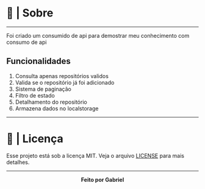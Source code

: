 # 🚀 | Sobre 
---
Foi criado um consumido de api para demostrar meu conhecimento
com consumo de api

## Funcionalidades

1. Consulta apenas repositórios validos
1. Valida se o repositório já foi adicionado
1. Sistema de paginação
1. Filtro de estado
2. Detalhamento do repositório
3. Armazena dados no localstorage
---
# 📝 | Licença

Esse projeto está sob a licença MIT. Veja o arquivo [LICENSE](LICENSE.md) para mais detalhes.

---

<p align="center">  
 <strong>Feito por Gabriel</strong>
</p>
